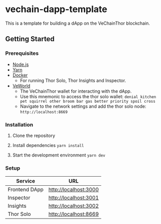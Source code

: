 # vechain-dapp-template

This is a template for building a dApp on the VeChainThor blockchain.

## Getting Started

### Prerequisites

- [Node.js](https://nodejs.org/en/download/)
- [Yarn](https://yarnpkg.com/en/docs/install)
- [Docker](https://docs.docker.com/install/)
    - For running Thor Solo, Thor Insights and Inspector.
- [VeWorld](https://www.veworld.net/)
    - The VeChainThor wallet for interacting with the dApp.
    - Use this mnemonic to access the thor solo
      wallet: `denial kitchen pet squirrel other broom bar gas better priority spoil cross`
    - Navigate to the network settings and add the thor solo node: `http://localhost:8669`
### Installation

1. Clone the repository

2. Install dependencies `yarn install`

3. Start the development environment `yarn dev`

### Setup

| Service       | URL                                            |
|---------------|------------------------------------------------|
| Frontend DApp | [http://localhost:3000](http://localhost:3000) |
| Inspector     | [http://localhost:3001](http://localhost:3001) |
| Insights      | [http://localhost:3002](http://localhost:3002) |
| Thor Solo     | [http://localhost:8669](http://localhost:8669) |
